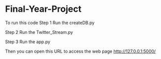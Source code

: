 # Final-Year-Project
To run this code 
Step 1
Run the createDB.py

Step 2
Run the Twitter_Stream.py

Step 3
Run the app.py

Then you can open this URL to access the web page
http://127.0.0.1:5000/
